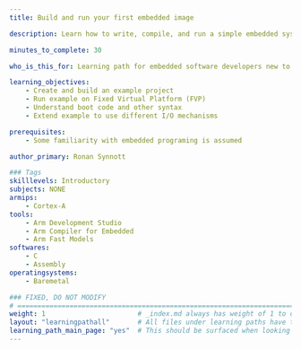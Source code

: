 ```yaml
---
title: Build and run your first embedded image

description: Learn how to write, compile, and run a simple embedded system program

minutes_to_complete: 30   

who_is_this_for: Learning path for embedded software developers new to Arm Compiler for Embedded.

learning_objectives: 
    - Create and build an example project
    - Run example on Fixed Virtual Platform (FVP)
    - Understand boot code and other syntax
    - Extend example to use different I/O mechanisms

prerequisites:
    - Some familiarity with embedded programing is assumed

author_primary: Ronan Synnott

### Tags
skilllevels: Introductory
subjects: NONE
armips:
    - Cortex-A
tools:
    - Arm Development Studio
    - Arm Compiler for Embedded
    - Arm Fast Models   
softwares:
    - C
    - Assembly
operatingsystems:
    - Baremetal

### FIXED, DO NOT MODIFY
# ================================================================================
weight: 1                       # _index.md always has weight of 1 to order correctly
layout: "learningpathall"       # All files under learning paths have this same wrapper
learning_path_main_page: "yes"  # This should be surfaced when looking for related content. Only set for _index.md of learning path content.
---
```

